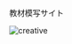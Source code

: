教材模写サイト

![creative](https://user-images.githubusercontent.com/81339797/148278840-42b0f82d-95f9-4e1d-aade-2de8d80b17b8.png)

